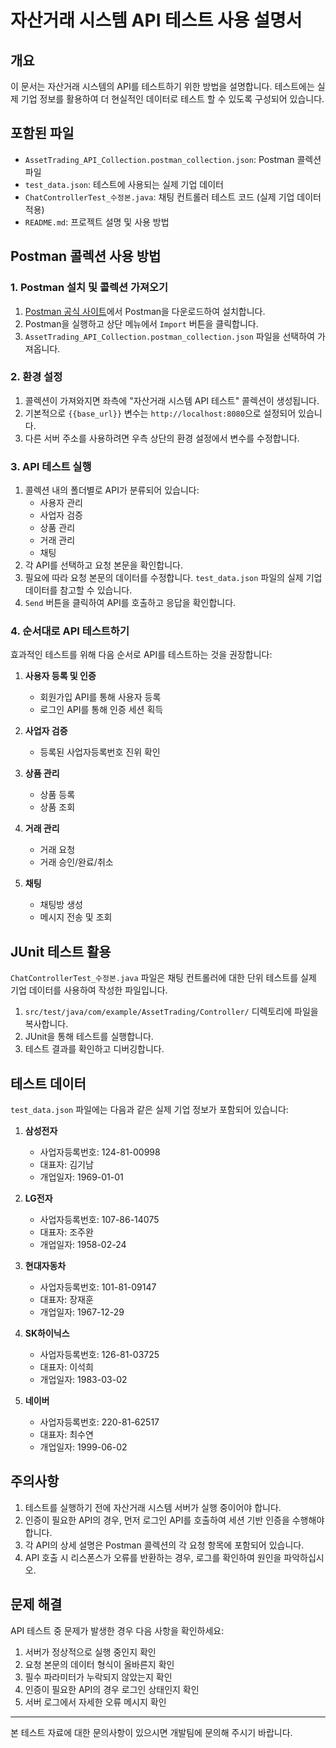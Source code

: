 # 자산거래 시스템 API 테스트 사용 설명서

## 개요

이 문서는 자산거래 시스템의 API를 테스트하기 위한 방법을 설명합니다. 테스트에는 실제 기업 정보를 활용하여 더 현실적인 데이터로 테스트 할 수 있도록 구성되어 있습니다.

## 포함된 파일

- `AssetTrading_API_Collection.postman_collection.json`: Postman 콜렉션 파일
- `test_data.json`: 테스트에 사용되는 실제 기업 데이터
- `ChatControllerTest_수정본.java`: 채팅 컨트롤러 테스트 코드 (실제 기업 데이터 적용)
- `README.md`: 프로젝트 설명 및 사용 방법

## Postman 콜렉션 사용 방법

### 1. Postman 설치 및 콜렉션 가져오기

1. [Postman 공식 사이트](https://www.postman.com/downloads/)에서 Postman을 다운로드하여 설치합니다.
2. Postman을 실행하고 상단 메뉴에서 `Import` 버튼을 클릭합니다.
3. `AssetTrading_API_Collection.postman_collection.json` 파일을 선택하여 가져옵니다.

### 2. 환경 설정

1. 콜렉션이 가져와지면 좌측에 "자산거래 시스템 API 테스트" 콜렉션이 생성됩니다.
2. 기본적으로 `{{base_url}}` 변수는 `http://localhost:8080`으로 설정되어 있습니다.
3. 다른 서버 주소를 사용하려면 우측 상단의 환경 설정에서 변수를 수정합니다.

### 3. API 테스트 실행

1. 콜렉션 내의 폴더별로 API가 분류되어 있습니다:
   - 사용자 관리
   - 사업자 검증
   - 상품 관리
   - 거래 관리
   - 채팅
2. 각 API를 선택하고 요청 본문을 확인합니다.
3. 필요에 따라 요청 본문의 데이터를 수정합니다. `test_data.json` 파일의 실제 기업 데이터를 참고할 수 있습니다.
4. `Send` 버튼을 클릭하여 API를 호출하고 응답을 확인합니다.

### 4. 순서대로 API 테스트하기

효과적인 테스트를 위해 다음 순서로 API를 테스트하는 것을 권장합니다:

1. **사용자 등록 및 인증**
   - 회원가입 API를 통해 사용자 등록
   - 로그인 API를 통해 인증 세션 획득

2. **사업자 검증**
   - 등록된 사업자등록번호 진위 확인

3. **상품 관리**
   - 상품 등록
   - 상품 조회

4. **거래 관리**
   - 거래 요청
   - 거래 승인/완료/취소

5. **채팅**
   - 채팅방 생성
   - 메시지 전송 및 조회

## JUnit 테스트 활용

`ChatControllerTest_수정본.java` 파일은 채팅 컨트롤러에 대한 단위 테스트를 실제 기업 데이터를 사용하여 작성한 파일입니다.

1. `src/test/java/com/example/AssetTrading/Controller/` 디렉토리에 파일을 복사합니다.
2. JUnit을 통해 테스트를 실행합니다.
3. 테스트 결과를 확인하고 디버깅합니다.

## 테스트 데이터

`test_data.json` 파일에는 다음과 같은 실제 기업 정보가 포함되어 있습니다:

1. **삼성전자**
   - 사업자등록번호: 124-81-00998
   - 대표자: 김기남
   - 개업일자: 1969-01-01

2. **LG전자**
   - 사업자등록번호: 107-86-14075
   - 대표자: 조주완
   - 개업일자: 1958-02-24

3. **현대자동차**
   - 사업자등록번호: 101-81-09147
   - 대표자: 장재훈
   - 개업일자: 1967-12-29

4. **SK하이닉스**
   - 사업자등록번호: 126-81-03725
   - 대표자: 이석희
   - 개업일자: 1983-03-02

5. **네이버**
   - 사업자등록번호: 220-81-62517
   - 대표자: 최수연
   - 개업일자: 1999-06-02

## 주의사항

1. 테스트를 실행하기 전에 자산거래 시스템 서버가 실행 중이어야 합니다.
2. 인증이 필요한 API의 경우, 먼저 로그인 API를 호출하여 세션 기반 인증을 수행해야 합니다.
3. 각 API의 상세 설명은 Postman 콜렉션의 각 요청 항목에 포함되어 있습니다.
4. API 호출 시 리스폰스가 오류를 반환하는 경우, 로그를 확인하여 원인을 파악하십시오.

## 문제 해결

API 테스트 중 문제가 발생한 경우 다음 사항을 확인하세요:

1. 서버가 정상적으로 실행 중인지 확인
2. 요청 본문의 데이터 형식이 올바른지 확인
3. 필수 파라미터가 누락되지 않았는지 확인
4. 인증이 필요한 API의 경우 로그인 상태인지 확인
5. 서버 로그에서 자세한 오류 메시지 확인

---

본 테스트 자료에 대한 문의사항이 있으시면 개발팀에 문의해 주시기 바랍니다. 